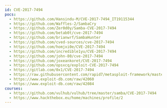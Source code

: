 ```yaml
---
id: CVE-2017-7494
pocs:
  - https://github.com/Hansindu-M/CVE-2017-7494_IT19115344
  - https://github.com/Waffles-2/SambaCry
  - https://github.com/Zer0d0y/Samba-CVE-2017-7494
  - https://github.com/betab0t/cve-2017-7494
  - https://github.com/brianwrf/SambaHunter
  - https://github.com/cved-sources/cve-2017-7494
  - https://github.com/homjxi0e/CVE-2017-7494
  - https://github.com/incredible1yu/CVE-2017-7494
  - https://github.com/john-80/cve-2017-7494
  - https://github.com/joxeankoret/CVE-2017-7494
  - https://github.com/opsxcq/exploit-CVE-2017-7494
  - https://gitlab.com/0x1/CVE-2017-7494
  - https://raw.githubusercontent.com/rapid7/metasploit-framework/master/modules/exploits/linux/samba/is_known_pipename.rb
  - https://www.exploit-db.com/raw/42060
  - https://www.exploit-db.com/raw/42084
courses:
  - https://github.com/vulhub/vulhub/tree/master/samba/CVE-2017-7494
  - https://www.hackthebox.eu/home/machines/profile/2
---
```


